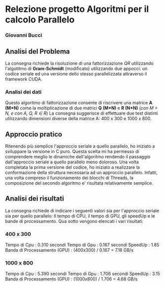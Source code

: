 # Relezione progetto Algoritmi per il calcolo Parallelo
### Giovanni Bucci

## Analisi del Problema
La consegna richiede la risoluzione di una fattorizzazione *QR* utilizzando l'algotitmo di **Gram-Schmidt** (modificato) utilizzando due appocci: un codice seriale ed una versione dello stesso parallelizzata attraverso il framework CUDA.

### Analisi dei dati
Questo algoritmo di fattorizzazione consente di riscrivere una matrice  **A (M*N)** come la moltiplicazione di due matrici **Q (M*N)** e **R (N*N)** (*con M > N, e con A, Q, R ∈ R*)
La consegna suggerisce di effettuare due test distinti utilizzando dimensioni diverse della matrice A: 400 x 300 e 1000 x 800.

## Approccio pratico
Ritenendo più semplice l'approccio seriale a quello parallelo, ho iniziato a sviluppare la versione in C puro. Questa scelta mi ha permesso di comprendere meglio le dinamiche dell'algoritmo rendendo il passaggio dall'approccio seriale a quello parallelo meno doloroso.
Una volta completata la prima versione del codice, ho iniziato a realizzare la conformazione della struttura necessaria ad un approccio parallelo. Infatti, una volta compreso il funzionamento dei blocchi di Threads, la composizione del secondo algoritmo e' risultata relativamente semplice.

## Analisi dei risultati
La consegna richiede di indicare i seguenti valori sia per l'approccio seriale sia per quello parallelo:
Il tempo di CPU, il tempo di GPU, gli speedUp e le bande di processamento. Qua sotto vengono elencati i vari risultati:
### 400 x 300
Tempo di Cpu : 0.310 secondi
Tempo di Gpu : 0.167 secondi
SpeedUp : 1.85
Banda di Processamento (GPU) : (400x300) / 0.167 = 7.18 GB/s

### 1000 x 800
Tempo di Cpu : 5.390 secondi
Tempo di Gpu : 1.706 secondi
SpeedUp : 3.15
Banda di Processamento (GPU) : (1000x800) / 1.706 = 4.68 GB/s
